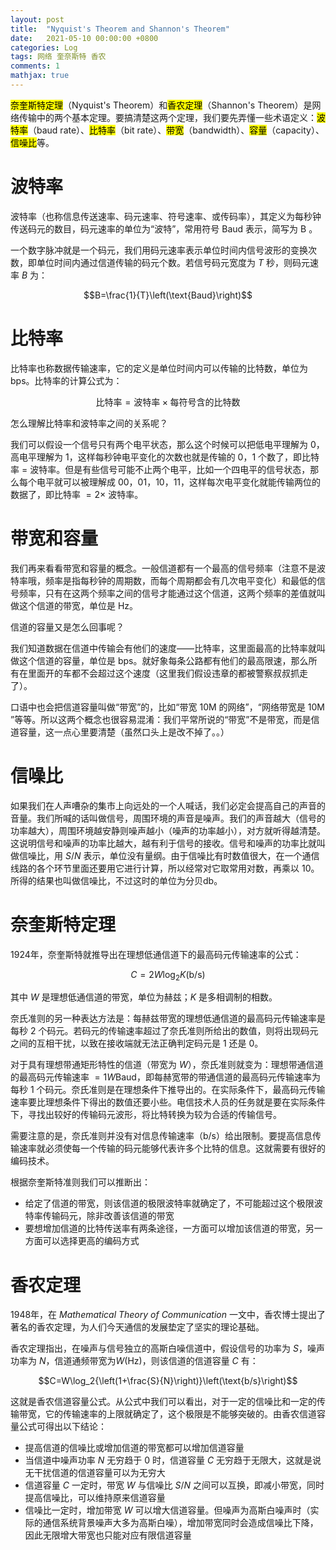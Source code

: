 ```yaml
---
layout: post
title:  "Nyquist's Theorem and Shannon's Theorem"
date:   2021-05-10 00:00:00 +0800
categories: Log
tags: 网络 奎奈斯特 香农
comments: 1
mathjax: true
---
```


<mark>奈奎斯特定理</mark>（Nyquist's Theorem）和<mark>香农定理</mark>（Shannon's Theorem）是网络传输中的两个基本定理。要搞清楚这两个定理，我们要先弄懂一些术语定义：<mark>波特率</mark>（baud rate）、<mark>比特率</mark>（bit rate）、<mark>带宽</mark>（bandwidth）、<mark>容量</mark>（capacity）、<mark>信噪比</mark>等。

# 波特率

波特率（也称信息传送速率、码元速率、符号速率、或传码率），其定义为每秒钟传送码元的数目，码元速率的单位为“波特”，常用符号 $\text{Baud}$ 表示，简写为 $\text{B}$ 。

一个数字脉冲就是一个码元，我们用码元速率表示单位时间内信号波形的变换次数，即单位时间内通过信道传输的码元个数。若信号码元宽度为 $T$ 秒，则码元速率 $B$ 为：

$$B=\frac{1}{T}\left(\text{Baud}\right)$$

# 比特率

比特率也称数据传输速率，它的定义是单位时间内可以传输的比特数，单位为 $\text{bps}$。比特率的计算公式为：

$$\text{比特率}=\text{波特率}\times\text{每符号含的比特数}$$

怎么理解比特率和波特率之间的关系呢？

我们可以假设一个信号只有两个电平状态，那么这个时候可以把低电平理解为 $0$，高电平理解为 $1$，这样每秒钟电平变化的次数也就是传输的 $0$，$1$ 个数了，即比特率 $=$ 波特率。但是有些信号可能不止两个电平，比如一个四电平的信号状态，那么每个电平就可以被理解成 $00$，$01$，$10$，$11$，这样每次电平变化就能传输两位的数据了，即比特率 $=2\times$ 波特率。

# 带宽和容量

我们再来看看带宽和容量的概念。一般信道都有一个最高的信号频率（注意不是波特率哦，频率是指每秒钟的周期数，而每个周期都会有几次电平变化）和最低的信号频率，只有在这两个频率之间的信号才能通过这个信道，这两个频率的差值就叫做这个信道的带宽，单位是 $\text{Hz}$。

信道的容量又是怎么回事呢？

我们知道数据在信道中传输会有他们的速度——比特率，这里面最高的比特率就叫做这个信道的容量，单位是 $\text{bps}$。就好象每条公路都有他们的最高限速，那么所有在里面开的车都不会超过这个速度（这里我们假设违章的都被警察叔叔抓走了）。

口语中也会把信道容量叫做“带宽”的，比如“带宽 $10\text{M}$ 的网络”，“网络带宽是 $10\text{M}$ ”等等。所以这两个概念也很容易混淆：我们平常所说的“带宽”不是带宽，而是信道容量，这一点心里要清楚（虽然口头上是改不掉了。。）

# 信噪比

如果我们在人声嘈杂的集市上向远处的一个人喊话，我们必定会提高自己的声音的音量。我们所喊的话叫做信号，周围环境的声音是噪声。我们的声音越大（信号的功率越大），周围环境越安静则噪声越小（噪声的功率越小），对方就听得越清楚。这说明信号和噪声的功率比越大，越有利于信号的接收。信号和噪声的功率比就叫做信噪比，用 $S/N$ 表示，单位没有量纲。由于信噪比有时数值很大，在一个通信线路的各个环节里面还要用它进行计算，所以经常对它取常用对数，再乘以 $10$。所得的结果也叫做信噪比，不过这时的单位为分贝$\text{db}$。

# 奈奎斯特定理

1924年，奈奎斯特就推导出在理想低通信道下的最高码元传输速率的公式：

$$C=2W\log_2{K}\left(\text{b/s}\right)$$

其中 $W$ 是理想低通信道的带宽，单位为赫兹；$K$ 是多相调制的相数。

奈氏准则的另一种表达方法是：每赫兹带宽的理想低通信道的最高码元传输速率是每秒 $2$ 个码元。若码元的传输速率超过了奈氏准则所给出的数值，则将出现码元之间的互相干扰，以致在接收端就无法正确判定码元是 $1$ 还是 $0$。

对于具有理想带通矩形特性的信道（带宽为 $W$），奈氏准则就变为：理想带通信道的最高码元传输速率 $=1W\text{Baud}$，即每赫宽带的带通信道的最高码元传输速率为每秒 $1$ 个码元。奈氏准则是在理想条件下推导出的。在实际条件下，最高码元传输速率要比理想条件下得出的数值还要小些。电信技术人员的任务就是要在实际条件下，寻找出较好的传输码元波形，将比特转换为较为合适的传输信号。

需要注意的是，奈氏准则并没有对信息传输速率（$\text{b/s}$）给出限制。要提高信息传输速率就必须使每一个传输的码元能够代表许多个比特的信息。这就需要有很好的编码技术。

根据奈奎斯特准则我们可以推断出：

- 给定了信道的带宽，则该信道的极限波特率就确定了，不可能超过这个极限波特率传输码元，除非改善该信道的带宽
- 要想增加信道的比特传送率有两条途径，一方面可以增加该信道的带宽，另一方面可以选择更高的编码方式

# 香农定理

1948年，在 *Mathematical Theory of Communication* 一文中，香农博士提出了著名的香农定理，为人们今天通信的发展垫定了坚实的理论基础。

香农定理指出，在噪声与信号独立的高斯白噪信道中，假设信号的功率为 $S$，噪声功率为 $N$，信道通频带宽为$W\left(\text{Hz}\right)$，则该信道的信道容量 $C$ 有：

$$C=W\log_2{\left(1+\frac{S}{N}\right)}\left(\text{b/s}\right)$$

这就是香农信道容量公式。从公式中我们可以看出，对于一定的信噪比和一定的传输带宽，它的传输速率的上限就确定了，这个极限是不能够突破的。由香农信道容量公式可得出以下结论：

- 提高信道的信噪比或增加信道的带宽都可以增加信道容量
- 当信道中噪声功率 $N$ 无穷趋于 $0$ 时，信道容量 $C$ 无穷趋于无限大，这就是说无干扰信道的信道容量可以为无穷大
- 信道容量 $C$ 一定时，带宽 $W$ 与信噪比 $S/N$ 之间可以互换，即减小带宽，同时提高信噪比，可以维持原来信道容量
- 信噪比一定时，增加带宽 $W$ 可以增大信道容量。但噪声为高斯白噪声时（实际的通信系统背景噪声大多为高斯白噪），增加带宽同时会造成信噪比下降，因此无限增大带宽也只能对应有限信道容量

[^1]: 转载自[sohu.com](https://www.sohu.com/a/219750202_464086)

